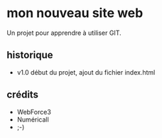 # mon nouveau site web

Un projet pour apprendre à utiliser GIT.

## historique

* v1.0 début du projet, ajout du fichier index.html

## crédits

* WebForce3
* Numéricall
* ;-)



